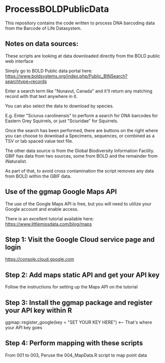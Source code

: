 # ProcessBOLDPublicData

This repository contains the code written to process DNA barcoding data from the Barcode of Life Datasystem.

## Notes on data sources:

These scripts are looking at data downloaded directly from the BOLD public web interface

Simply go to BOLD Public data portal here: https://www.boldsystems.org/index.php/Public_BINSearch?searchtype=records

Enter a search term like "Nunavut, Canada" and it'll return any matching record with that text anywhere in it.

You can also select the data to download by species.

E.g. Enter "Sciurus carolinensis" to perform a search for DNA barcodes for Eastern Grey Squirrels, or just "Sciuridae" for Squirrels.

Once the search has been performed, there are buttons on the right where you can choose to download a Specimens, sequences, or combined as a TSV or tab spaced value text file.

The other data source is from the Global Biodiversity Information Facility. GBIF has data from two sources, some from BOLD and the remainder from iNaturalist.

As part of that, to avoid cross contamination the script removes any data from BOLD within the GBIF data.

## Use of the ggmap Google Maps API

The use of the Google Maps API is free, but you will need to utilize your Google account and enable access.

There is an excellent tutorial available here: https://www.littlemissdata.com/blog/maps

## Step 1: Visit the Google Cloud service page and login
https://console.cloud.google.com 

## Step 2: Add maps static API and get your API key
Follow the instructions for setting up the Maps API on the tutorial

## Step 3: Install the ggmap package and register your API key within R
ggmap::register_google(key = "SET YOUR KEY HERE") <-- That's where your API key goes

## Step 4: Perform mapping with these scripts
From 001 to 003, 
Peruse the 004_MapData.R script to map point data
